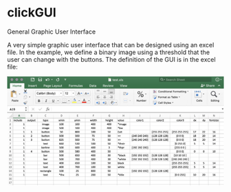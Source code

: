 # clickGUI
General Graphic User Interface

A very simple graphic user interface that can be designed using an excel file. In the example, we define a binary image using a threshold that the user can change with the buttons. The definition of the GUI is in the excel file:

![Example of XLS file](https://github.com/domingomery/clickGUI/blob/master/example_xls.png)
